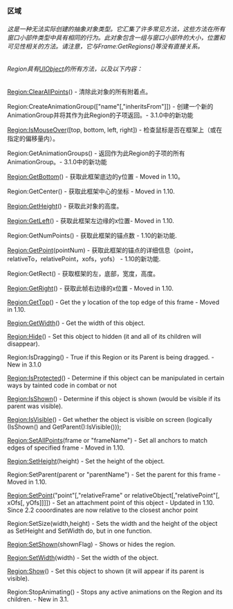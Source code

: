 ### 区域

###### 这是一种无法实际创建的抽象对象类型。它汇集了许多常见方法，这些方法在所有窗口小部件类型中具有相同的行为。此对象包含一组与窗口小部件的大小，位置和可见性相关的方法。请注意，它与Frame:GetRegions\(\)等没有直接关系。

###### Region具有[UIObject](https://wow.gamepedia.com/Widget_API#UIObject)的所有方法，以及以下内容：

[Region:ClearAllPoints](https://wow.gamepedia.com/API_Region_ClearAllPoints)\(\) - 清除此对象的所有附着点。

Region:CreateAnimationGroup\(\["name"\[,"inheritsFrom"\]\]\) - 创建一个新的AnimationGroup并将其作为此Region的子项返回。-  3.1.0中的新功能

[Region:IsMouseOver](https://wow.gamepedia.com/API_Region_IsMouseOver)\(\[top, bottom, left, right\]\) - 检查鼠标是否在框架上（或在指定的偏移量内）。

Region:GetAnimationGroups\(\) - 返回作为此Region的子项的所有AnimationGroup。-  3.1.0中的新功能

[Region:GetBottom](https://wow.gamepedia.com/API_Region_GetBottom)\(\) - 获取此框架底边的y位置 - Moved in 1.10。

Region:GetCenter\(\) - 获取此框架中心的坐标 - Moved in 1.10.

[Region:GetHeight](https://wow.gamepedia.com/API_Region_GetHeight)\(\) - 获取此对象的高度。

[Region:GetLeft](https://wow.gamepedia.com/API_Region_GetLeft)\(\) - 获取此框架左边缘的x位置- Moved in 1.10.

Region:GetNumPoints\(\) - 获取此框架的锚点数 - 1.10的新功能.

[Region:GetPoint](https://wow.gamepedia.com/API_Region_GetPoint)\(pointNum\) - 获取此框架的锚点的详细信息（point，relativeTo，relativePoint，xofs，yofs） - 1.10的新功能.

Region:GetRect\(\) - 获取框架的左，底部，宽度，高度。

[Region:GetRight](https://wow.gamepedia.com/API_Region_GetRight)\(\) - 获取此帧右边缘的x位置 - Moved in 1.10.

[Region:GetTop](https://wow.gamepedia.com/API_Region_GetTop)\(\) - Get the y location of the top edge of this frame - Moved in 1.10.

[Region:GetWidth](https://wow.gamepedia.com/API_Region_GetWidth)\(\) - Get the width of this object.

[Region:Hide](https://wow.gamepedia.com/API_Region_Hide)\(\) - Set this object to hidden \(it and all of its children will disappear\).

Region:IsDragging\(\) - True if this Region or its Parent is being dragged. - New in 3.1.0

[Region:IsProtected](https://wow.gamepedia.com/API_Region_IsProtected)\(\) - Determine if this object can be manipulated in certain ways by tainted code in combat or not

[Region:IsShown](https://wow.gamepedia.com/API_Region_IsShown)\(\) - Determine if this object is shown \(would be visible if its parent was visible\).

[Region:IsVisible](https://wow.gamepedia.com/API_Region_IsVisible)\(\) - Get whether the object is visible on screen \(logically \(IsShown\(\) and GetParent\(\):IsVisible\(\)\)\);

[Region:SetAllPoints](https://wow.gamepedia.com/API_Region_SetAllPoints)\(frame or "frameName"\) - Set all anchors to match edges of specified frame - Moved in 1.10.

[Region:SetHeight](https://wow.gamepedia.com/API_Region_SetHeight)\(height\) - Set the height of the object.

Region:SetParent\(parent or "parentName"\) - Set the parent for this frame - Moved in 1.10.

[Region:SetPoint](https://wow.gamepedia.com/API_Region_SetPoint)\("point"\[,"relativeFrame" or relativeObject\[,"relativePoint"\[, xOfs\[, yOfs\]\]\]\]\) - Set an attachment point of this object - Updated in 1.10. Since 2.2 cooordinates are now relative to the closest anchor point

Region:SetSize\(width,height\) - Sets the width and the height of the object as SetHeight and SetWidth do, but in one function.

[Region:SetShown](https://wow.gamepedia.com/API_Region_SetShown)\(shownFlag\) - Shows or hides the region.

[Region:SetWidth](https://wow.gamepedia.com/API_Region_SetWidth)\(width\) - Set the width of the object.

[Region:Show](https://wow.gamepedia.com/API_Region_Show)\(\) - Set this object to shown \(it will appear if its parent is visible\).

Region:StopAnimating\(\) - Stops any active animations on the Region and its children. - New in 3.1.

